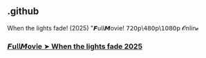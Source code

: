 ## .github

When the lights fade! (2025) "𝙁u𝗅𝗅𝙈ov𝗂e! 𝟩𝟤𝟢𝗉\𝟦𝟪𝟢𝗉\𝟣𝟢𝟪𝟢𝗉 𝓞nlin𝓮

### [𝙁u𝗅𝗅𝙈ov𝗂e ➤ When the lights fade 2025](https://watching4khdmovies.blogspot.com/2025/06/when-lights-fade.html)
